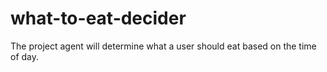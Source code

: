 # what-to-eat-decider
The project agent will determine what a user should eat based on the time of day.
